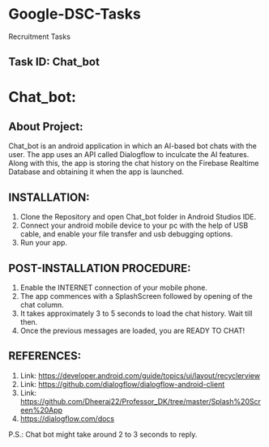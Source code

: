 # Google-DSC-Tasks
Recruitment Tasks

## Task ID: Chat_bot

# Chat_bot:

## About Project:
Chat_bot is an android application in which an AI-based bot chats with the user. The app uses an API called Dialogflow to inculcate the AI features. Along with this, the app is storing the chat history on the Firebase Realtime Database and obtaining it when the app is launched.

## INSTALLATION:
1) Clone the Repository and open Chat_bot folder in Android Studios IDE.
2) Connect your android mobile device to your pc with the help of USB cable, and enable your file transfer and usb debugging options.
3) Run your app.

## POST-INSTALLATION PROCEDURE:
1) Enable the INTERNET connection of your mobile phone.
2) The app commences with a SplashScreen followed by opening of the chat column.
3) It takes approximately 3 to 5 seconds to load the chat history. Wait till then.
4) Once the previous messages are loaded, you are READY TO CHAT!

## REFERENCES:
1) Link: https://developer.android.com/guide/topics/ui/layout/recyclerview
2) Link: https://github.com/dialogflow/dialogflow-android-client
3) Link: https://github.com/Dheeraj22/Professor_DK/tree/master/Splash%20Screen%20App
4) https://dialogflow.com/docs

P.S.: Chat bot might take around 2 to 3 seconds to reply.


